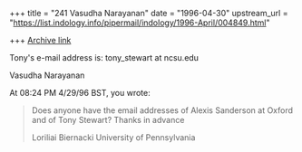 +++
title = "241 Vasudha Narayanan"
date = "1996-04-30"
upstream_url = "https://list.indology.info/pipermail/indology/1996-April/004849.html"

+++
[Archive link](https://list.indology.info/pipermail/indology/1996-April/004849.html)

Tony's e-mail address is:
tony_stewart at ncsu.edu

Vasudha Narayanan



At 08:24 PM 4/29/96 BST, you wrote:
>Does anyone have the email addresses of Alexis Sanderson at Oxford and of 
>Tony Stewart?
>Thanks in advance
>
>Loriliai Biernacki
>University of Pennsylvania
>
>





